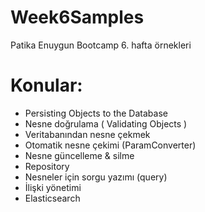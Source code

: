 # Week6Samples

Patika Enuygun Bootcamp 6. hafta örnekleri

# Konular:

* Persisting Objects to the Database
* Nesne doğrulama ( Validating Objects )
* Veritabanından nesne çekmek
* Otomatik nesne çekimi (ParamConverter)
* Nesne güncelleme & silme
* Repository
* Nesneler için sorgu yazımı (query)
* İlişki yönetimi
* Elasticsearch
